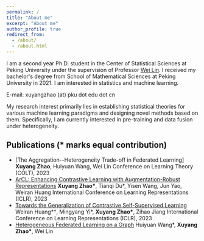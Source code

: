 ```yaml
---
permalink: /
title: "About me"
excerpt: "About me"
author_profile: true
redirect_from: 
  - /about/
  - /about.html
---
```


I am a second year Ph.D. student in the Center of Statistical Sciences at Peking University under the supervision of Professor [Wei Lin](https://www.math.pku.edu.cn/teachers/linw/). I received my bachelor's degree from School of Mathematical Sciences at Peking University in 2021.
I am interested in statistics and machine learning.

E-mail: xuyangzhao (at) pku dot edu dot cn



My research interest primarily lies in establishing statistical theories for various machine learning paradigms and designing novel methods based on them. 
Specifically, I am currently interested in pre-training and data fusion under heterogeneity.

Publications (* marks equal contribution)
------
* [The Aggregation--Heterogeneity Trade-off in Federated Learning]
  __Xuyang Zhao__, Huiyuan Wang, Wei Lin
  Conference on Learning Theory (COLT), 2023
* [ArCL: Enhancing Contrastive Learning with Augmentation-Robust Representations](https://arxiv.org/pdf/2303.01092.pdf)
  __Xuyang Zhao*__, Tianqi Du*, Yisen Wang, Jun Yao, Weiran Huang
  International Conference on Learning Representations (ICLR), 2023
* [Towards the Generalization of Contrastive Self-Supervised Learning](https://arxiv.org/pdf/2111.00743.pdf)
  Weiran Huang*†, Mingyang Yi*, __Xuyang Zhao*__, Zihao Jiang
  International Conference on Learning Representations (ICLR), 2023
* [Heterogeneous Federated Learning on a Graph](https://arxiv.org/pdf/2209.08737.pdf)
  Huiyuan Wang*, __Xuyang Zhao*__, Wei Lin
